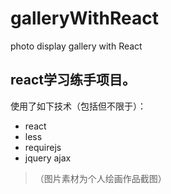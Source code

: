 # galleryWithReact
photo display gallery with React


## react学习练手项目。
使用了如下技术（包括但不限于）：
- react
- less
- requirejs
- jquery ajax

> （图片素材为个人绘画作品截图）
